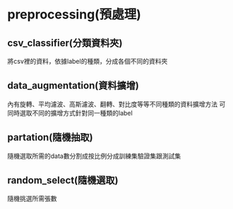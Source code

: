 # preprocessing(預處理)

## csv_classifier(分類資料夾)
將csv裡的資料，依據label的種類，分成各個不同的資料夾

## data_augmentation(資料擴增)
內有旋轉、平均濾波、高斯濾波、翻轉、對比度等等不同種類的資料擴增方法
可同時選取不同的擴增方式針對同一種類的label

## partation(隨機抽取)
隨機選取所需的data數分割成按比例分成訓練集驗證集跟測試集

## random_select(隨機選取)
隨機挑選所需張數
